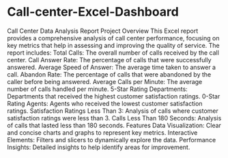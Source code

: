 # Call-center-Excel-Dashboard
Call Center Data Analysis Report
Project Overview
This Excel report provides a comprehensive analysis of call center performance,
focusing on key metrics that help in assessing and improving the quality of service. 
The report includes:
Total Calls: The overall number of calls received by the call center.
Call Answer Rate: The percentage of calls that were successfully answered.
Average Speed of Answer: The average time taken to answer a call.
Abandon Rate: The percentage of calls that were abandoned by the caller before being answered.
Average Calls per Minute: The average number of calls handled per minute.
5-Star Rating Departments: Departments that received the highest customer satisfaction ratings.
0-Star Rating Agents: Agents who received the lowest customer satisfaction ratings.
Satisfaction Ratings Less Than 3: Analysis of calls where customer satisfaction ratings were less than 3.
Calls Less Than 180 Seconds: Analysis of calls that lasted less than 180 seconds.
Features
Data Visualization: Clear and concise charts and graphs to represent key metrics.
Interactive Elements: Filters and slicers to dynamically explore the data.
Performance Insights: Detailed insights to help identify areas for improvement.
